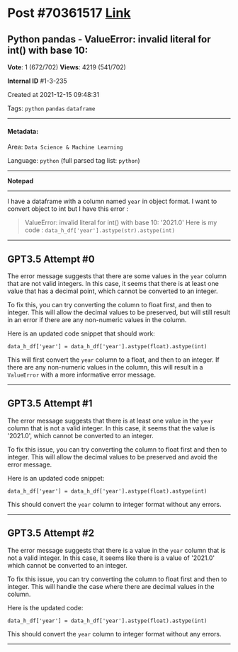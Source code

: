 
# Post \#70361517 [Link](https://stackoverflow.com/questions/70361517/)

## Python pandas - ValueError: invalid literal for int() with base 10:

**Vote**: 1 (672/702) **Views**: 4219 (541/702) 

**Internal ID** \#1-3-235

Created at 2021-12-15 09:48:31

Tags: `python` `pandas` `dataframe`

----------

#### Metadata:

Area: `Data Science & Machine Learning`

Language: `python` (full parsed tag list: `python`)

----------

**Notepad**


----------

I have a dataframe with a column named `year` in object format. I want to convert object to int but I have this error :
> ValueError: invalid literal for int() with base 10: '2021.0'
Here is my code :
`data_h_df['year'].astype(str).astype(int)`


----------
        
## GPT3.5 Attempt \#0

The error message suggests that there are some values in the `year` column that are not valid integers. In this case, it seems that there is at least one value that has a decimal point, which cannot be converted to an integer.

To fix this, you can try converting the column to float first, and then to integer. This will allow the decimal values to be preserved, but will still result in an error if there are any non-numeric values in the column.

Here is an updated code snippet that should work:

```
data_h_df['year'] = data_h_df['year'].astype(float).astype(int)
```

This will first convert the `year` column to a float, and then to an integer. If there are any non-numeric values in the column, this will result in a `ValueError` with a more informative error message.

--------

## GPT3.5 Attempt \#1

The error message suggests that there is at least one value in the `year` column that is not a valid integer. In this case, it seems that the value is '2021.0', which cannot be converted to an integer.

To fix this issue, you can try converting the column to float first and then to integer. This will allow the decimal values to be preserved and avoid the error message.

Here is an updated code snippet:

```
data_h_df['year'] = data_h_df['year'].astype(float).astype(int)
```

This should convert the `year` column to integer format without any errors.

--------

## GPT3.5 Attempt \#2

The error message suggests that there is a value in the `year` column that is not a valid integer. In this case, it seems like there is a value of '2021.0' which cannot be converted to an integer.

To fix this issue, you can try converting the column to float first and then to integer. This will handle the case where there are decimal values in the column.

Here is the updated code:

```
data_h_df['year'] = data_h_df['year'].astype(float).astype(int)
```

This should convert the `year` column to integer format without any errors.

--------
